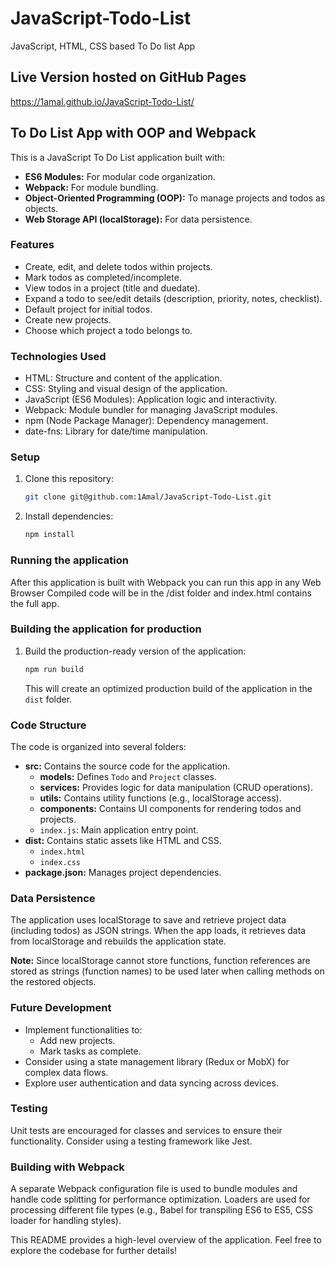 # JavaScript-Todo-List
JavaScript, HTML, CSS based To Do list App
## Live Version hosted on GitHub Pages
https://1amal.github.io/JavaScript-Todo-List/

## To Do List App with OOP and Webpack

This is a JavaScript To Do List application built with:

* **ES6 Modules:** For modular code organization.
* **Webpack:** For module bundling.
* **Object-Oriented Programming (OOP):** To manage projects and todos as objects.
* **Web Storage API (localStorage):** For data persistence.

### Features

* Create, edit, and delete todos within projects.
* Mark todos as completed/incomplete.
* View todos in a project (title and duedate).
* Expand a todo to see/edit details (description, priority, notes, checklist).
* Default project for initial todos.
* Create new projects.
* Choose which project a todo belongs to.

### Technologies Used

* HTML: Structure and content of the application.
* CSS: Styling and visual design of the application.
* JavaScript (ES6 Modules): Application logic and interactivity.
* Webpack: Module bundler for managing JavaScript modules.
* npm (Node Package Manager): Dependency management.
* date-fns: Library for date/time manipulation.

### Setup

1. Clone this repository:

   ```bash
   git clone git@github.com:1Amal/JavaScript-Todo-List.git
   ```

2. Install dependencies:

   ```bash
   npm install
   ```

### Running the application

After this application is built with Webpack you can run this app in any Web Browser
Compiled code will be in the /dist folder and index.html contains the full app.

### Building the application for production

1. Build the production-ready version of the application:

   ```bash
   npm run build
   ```

   This will create an optimized production build of the application in the `dist` folder.

### Code Structure

The code is organized into several folders:

* **src:** Contains the source code for the application.
    * **models:** Defines `Todo` and `Project` classes.
    * **services:** Provides logic for data manipulation (CRUD operations).
    * **utils:** Contains utility functions (e.g., localStorage access).
    * **components:** Contains UI components for rendering todos and projects.
    * `index.js`: Main application entry point.
* **dist:** Contains static assets like HTML and CSS.
    * `index.html`
    * `index.css`
* **package.json:** Manages project dependencies.

### Data Persistence

The application uses localStorage to save and retrieve project data (including todos) as JSON strings. When the app loads, it retrieves data from localStorage and rebuilds the application state.

**Note:** Since localStorage cannot store functions, function references are stored as strings (function names) to be used later when calling methods on the restored objects.

### Future Development

* Implement functionalities to:
    * Add new projects.
    * Mark tasks as complete.
* Consider using a state management library (Redux or MobX) for complex data flows.
* Explore user authentication and data syncing across devices.

### Testing

Unit tests are encouraged for classes and services to ensure their functionality. Consider using a testing framework like Jest.

### Building with Webpack

A separate Webpack configuration file is used to bundle modules and handle code splitting for performance optimization. Loaders are used for processing different file types (e.g., Babel for transpiling ES6 to ES5, CSS loader for handling styles).

This README provides a high-level overview of the application. Feel free to explore the codebase for further details!

